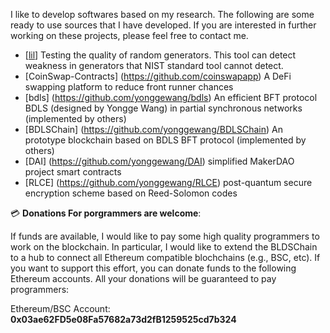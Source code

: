 I like to develop softwares based on my research. The following are some ready to use sources that I have developed. If you are interested in further working on these projects, please feel free to contact me.

- [[lil](https://github.com/yonggewang/lil)] Testing the quality of random generators. This tool can detect weakness in generators that NIST standard tool cannot detect.
- [CoinSwap-Contracts] (https://github.com/coinswapapp) A DeFi swapping platform to reduce front runner chances
- [bdls] (https://github.com/yonggewang/bdls) An efficient BFT protocol BDLS (designed by Yongge Wang) in partial synchronous networks (implemented by others)
- [BDLSChain] (https://github.com/yonggewang/BDLSChain) An prototype blockchain based on BDLS BFT protocol (implemented by others)
- [DAI] (https://github.com/yonggewang/DAI) simplified MakerDAO project smart contracts
- [RLCE] (https://github.com/yonggewang/RLCE) post-quantum secure encryption scheme based on Reed-Solomon codes


💳 **Donations For porgrammers are welcome**:

If funds are available, I would like to pay some high quality programmers to work on the blockchain. In particular, I would like to extend the BLDSChain to a hub to connect all Ethereum compatible blochchains (e.g., BSC, etc). 
If you want to support this effort, you can donate funds to the following Ethereum accounts. All your donations will be guaranteed to pay programmers:

Ethereum/BSC Account: **0x03ae62FD5e08Fa57682a73d2fB1259525cd7b324**  

